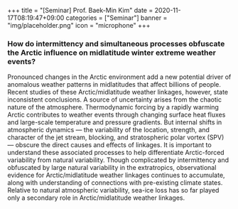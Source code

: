 +++
title = "[Seminar] Prof. Baek-Min Kim"
date = 2020-11-17T08:19:47+09:00
categories = ["Seminar"]
banner = "img/placeholder.png"
icon = "microphone"
+++
###  How do intermittency and simultaneous processes obfuscate the Arctic influence on midlatitude winter extreme weather events?
Pronounced changes in the Arctic environment add a new potential driver of anomalous weather patterns in midlatitudes that affect billions of people. Recent studies of these Arctic/midlatitude weather linkages, however, state inconsistent conclusions. A source of uncertainty arises from the chaotic nature of the atmosphere. Thermodynamic forcing by a rapidly warming Arctic contributes to weather events through changing surface heat fluxes and large-scale temperature and pressure gradients. But internal shifts in atmospheric dynamics — the variability of the location, strength, and character of the jet stream, blocking, and stratospheric polar vortex (SPV) — obscure the direct causes and effects of linkages. It is important to understand these associated processes to help differentiate Arctic-forced variability from natural variability. Though complicated by intermittency and obfuscated by large natural variability in the extratropics, observational evidence for Arctic/midlatitude weather linkages continues to accumulate, along with understanding of connections with pre-existing climate states. Relative to natural atmospheric variability, sea-ice loss has so far played only a secondary role in Arctic/midlatitude weather linkages.
